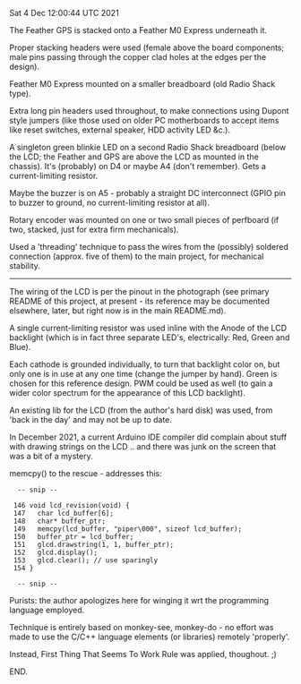 Sat  4 Dec 12:00:44 UTC 2021

The Feather GPS is stacked onto a Feather M0 Express underneath it.

Proper stacking headers were used (female above the board components; male pins passing through the copper clad holes at the edges per the design).

Feather M0 Express mounted on a smaller breadboard (old Radio Shack type).

Extra long pin headers used throughout, to make connections using Dupont style jumpers (like those used on older PC motherboards to accept items like reset switches, external speaker, HDD activity LED &c.).

A singleton green blinkie LED on a second Radio Shack breadboard (below the LCD; the Feather and GPS are above the LCD as mounted in the chassis).  It's (probably) on D4 or maybe A4 (don't remember).  Gets a current-limiting resistor.

Maybe the buzzer is on A5 - probably a straight DC interconnect (GPIO pin to buzzer to ground, no current-limiting resistor at all).

Rotary encoder was mounted on one or two small pieces of perfboard (if two, stacked, just for extra firm mechanicals).

Used a 'threading' technique to pass the wires from the (possibly) soldered connection (approx. five of them) to the main project, for mechanical stability.

 - - -

The wiring of the LCD is per the pinout in the photograph (see primary README of this project, at present - its reference may be documented elsewhere, later, but right now is in the main README.md).

A single current-limiting resistor was used inline with the Anode of the LCD backlight (which is in fact three separate LED's, electrically: Red, Green and Blue).

Each cathode is grounded individually, to turn that backlight color on, but only one is in use at any one time (change the jumper by hand).  Green is chosen for this reference design.  PWM could be used as well (to gain a wider color spectrum for the appearance of this LCD backlight).

An existing lib for the LCD (from the author's hard disk) was used, from 'back in the day' and may not be up to date.

In December 2021, a current Arduino IDE compiler did complain about stuff with drawing strings on the LCD .. and there was junk on the screen that was a bit of a mystery.

memcpy() to the rescue - addresses this:

```
  -- snip --

 146 void lcd_revision(void) {
 147   char lcd_buffer[6];
 148   char* buffer_ptr;
 149   memcpy(lcd_buffer, "piper\000", sizeof lcd_buffer);
 150   buffer_ptr = lcd_buffer;
 151   glcd.drawstring(1, 1, buffer_ptr);
 152   glcd.display();
 153   glcd.clear(); // use sparingly
 154 }

  -- snip --
```

Purists: the author apologizes here for winging it wrt the programming language employed.

Technique is entirely based on monkey-see, monkey-do - no effort was made to use the C/C++ language elements (or libraries) remotely 'properly'.

Instead, First Thing That Seems To Work Rule was applied, thoughout. ;)

END.
